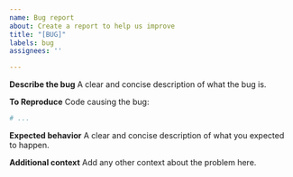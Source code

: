```yaml
---
name: Bug report
about: Create a report to help us improve
title: "[BUG]"
labels: bug
assignees: ''

---
```


**Describe the bug**
A clear and concise description of what the bug is.

**To Reproduce**
Code causing the bug:
```py
# ...
```

**Expected behavior**
A clear and concise description of what you expected to happen.

**Additional context**
Add any other context about the problem here.
